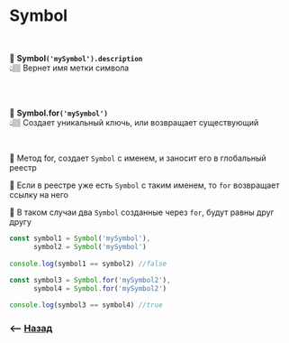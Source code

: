 # Symbol 

<br>

💠 **Symbol`('mySymbol').description`**  
👆🏽 Вернет имя метки символа

<br><br>

💠 **Symbol.for`('mySymbol')`**  
👆🏽 Создает уникальный ключь, или возвращает существующий

<br>

🎯 Метод for, создает `Symbol` с именем, и заносит его в глобальный реестр  

🎯 Если в реестре уже есть `Symbol` с таким именем, то `for` возвращает ссылку на него

🎯 В таком случаи два `Symbol` созданные через `for`, будут равны друг другу
```javascript
const symbol1 = Symbol('mySymbol'),
      symbol2 = Symbol('mySymbol')
      
console.log(symbol1 == symbol2) //false
      
const symbol3 = Symbol.for('mySymbol2'),
      symbol4 = Symbol.for('mySymbol2')

console.log(symbol3 == symbol4) //true
```


### ⟵ **<a href="../../readme.md">Назад</a>**